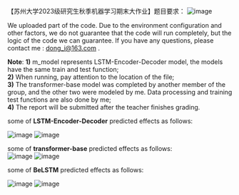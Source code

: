 【苏州大学2023级研究生秋季机器学习期末大作业】题目要求：
![image](https://github.com/MaoDong9/sequence-feature-predicton-ML-and-DL/assets/103551781/ffd1d472-5480-481c-81e2-e63101816d5e)  



We uploaded part of the code. 
Due to the environment configuration and other factors, we do not guarantee that the code will run completely, but the logic of the code we can guarantee. If you have any questions, please contact me : dong_i@163.com .

**Note**: **1)** m_model represents LSTM-Encoder-Decoder model, the models have the same train and test function;   
**2)** When running, pay attention to the location of the file;   
**3)** The transformer-base model was completed by another member of the group, and the other two were modeled by me. Data processing and training test functions are also done by me;   
**4)** The report will be submitted after the teacher finishes grading.  



some of **LSTM-Encoder-Decoder** predicted effects as follows:  

![image](https://github.com/MaoDong9/sequence-feature-predicton-ML-and-DL/assets/103551781/60dffb21-c637-4266-bce9-4e4bcf09d1b7)
![image](https://github.com/MaoDong9/sequence-feature-predicton-ML-and-DL/assets/103551781/02360741-e423-4f74-9862-1176305b6ae1)  


some of **transformer-base** predicted effects as follows:  
![image](https://github.com/MaoDong9/sequence-feature-predicton-ML-and-DL/assets/103551781/f79e60e2-221b-45ac-8b5d-d58b2c9840b8)
![image](https://github.com/MaoDong9/sequence-feature-predicton-ML-and-DL/assets/103551781/50070089-8f00-4045-b943-78de0efa8d80)  





some of **BeLSTM** predicted effects as follows:  

![image](https://github.com/MaoDong9/sequence-feature-predicton-ML-and-DL/assets/103551781/425971a4-50f0-470d-bc36-4ae82d60fdd5)
![image](https://github.com/MaoDong9/sequence-feature-predicton-ML-and-DL/assets/103551781/0d87d0c0-79be-42b3-95ee-d5786525fed2)




